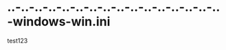 ..-..-..-..-..-..-..-..-..-..-..-..-..-..-..-..-windows-win.ini
===============================================================

test123
